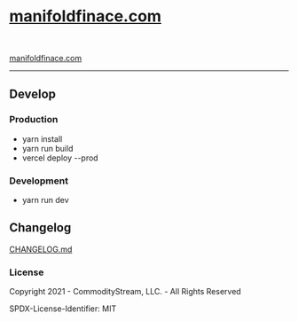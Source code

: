 # [manifoldfinace.com](https://manifoldfinance.com)

<br />

[manifoldfinace.com](https://manifoldfinance.com)

---

## Develop

### Production

- yarn install
- yarn run build
- vercel deploy --prod

### Development

- yarn run dev

## Changelog

[CHANGELOG.md](CHANGELOG.md)

### License

Copyright 2021 - CommodityStream, LLC. - All Rights Reserved

SPDX-License-Identifier: MIT

